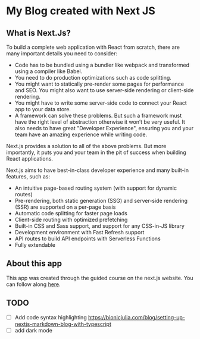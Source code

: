 # My Blog created with Next JS

## What is Next.Js?

To build a complete web application with React from scratch, there are many important details you need to consider:

- Code has to be bundled using a bundler like webpack and transformed using a compiler like Babel.
- You need to do production optimizations such as code splitting.
- You might want to statically pre-render some pages for performance and SEO. You might also want to use server-side rendering or client-side rendering.
- You might have to write some server-side code to connect your React app to your data store.
- A framework can solve these problems. But such a framework must have the right level of abstraction otherwise it won’t be very useful. It also needs to have great "Developer Experience", ensuring you and your team have an amazing experience while writing code.

Next.js provides a solution to all of the above problems. But more importantly, it puts you and your team in the pit of success when building React applications.

Next.js aims to have best-in-class developer experience and many built-in features, such as:

- An intuitive page-based routing system (with support for dynamic routes)
- Pre-rendering, both static generation (SSG) and server-side rendering (SSR) are supported on a per-page basis
- Automatic code splitting for faster page loads
- Client-side routing with optimized prefetching
- Built-in CSS and Sass support, and support for any CSS-in-JS library
- Development environment with Fast Refresh support
- API routes to build API endpoints with Serverless Functions
- Fully extendable

## About this app

This app was created through the guided course on the next.js website. You can follow along [here](https://nextjs.org/learn/basics/create-nextjs-app/setup).

## TODO

- [ ] Add code syntax highlighting https://bionicjulia.com/blog/setting-up-nextjs-markdown-blog-with-typescript
- [ ] add dark mode